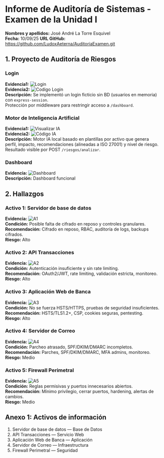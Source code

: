 # Informe de Auditoría de Sistemas - Examen de la Unidad I

**Nombres y apellidos:**  José André La Torre Esquivel  
**Fecha:**  10/09/25
**URL GitHub:** https://github.com/LudoxAeterna/AuditoriaExamen.git

## 1. Proyecto de Auditoría de Riesgos

### Login
**Evidencia1:** ![Login](./imgs/Login.PNG)  
**Evidencia2:** ![Codigo Login](./imgs/1Login.PNG)  
**Descripción:** Se implementó un login ficticio sin BD (usuarios en memoria) con `express-session`.  
Protección por middleware para restringir acceso a `/dashboard`.

### Motor de Inteligencia Artificial
**Evidencia1:** ![Visualizar IA](./imgs/IA.PNG)  
**Evidencia2:** ![Código IA](./imgs/IA2.PNG)  
**Descripción:** Motor IA local basado en plantillas por activo que genera perfil, impacto, recomendaciones 
(alineadas a ISO 27001) y nivel de riesgo. Resultado visible por POST `/riesgos/analizar`.

### Dashboard
**Evidencia:** ![Dashboard](./imgs/Dash.PNG)  
**Descripción:** Dashboard funcional

## 2. Hallazgos

### Activo 1: Servidor de base de datos
**Evidencia:** ![A1](./imgs/Act1.PNG)  
**Condición:** Posible falta de cifrado en reposo y controles granulares.  
**Recomendación:** Cifrado en reposo, RBAC, auditoría de logs, backups cifrados.  
**Riesgo:** Alto

### Activo 2: API Transacciones
**Evidencia:** ![A2](./imgs/Act2.PNG)  
**Condición:** Autenticación insuficiente y sin rate limiting.  
**Recomendación:** OAuth2/JWT, rate limiting, validación estricta, monitoreo.  
**Riesgo:** Alto

### Activo 3: Aplicación Web de Banca
**Evidencia:** ![A3](./imgs/Act3.PNG)  
**Condición:** No se fuerza HSTS/HTTPS, pruebas de seguridad insuficientes.  
**Recomendación:** HSTS/TLS1.2+, CSP, cookies seguras, pentesting.  
**Riesgo:** Alto

### Activo 4: Servidor de Correo
**Evidencia:** ![A4](./imgs/Act4.PNG)  
**Condición:** Parcheo atrasado, SPF/DKIM/DMARC incompletos.  
**Recomendación:** Parches, SPF/DKIM/DMARC, MFA admins, monitoreo.  
**Riesgo:** Medio

### Activo 5: Firewall Perimetral
**Evidencia:** ![A5](./imgs/Act5.PNG)  
**Condición:** Reglas permisivas y puertos innecesarios abiertos.  
**Recomendación:** Mínimo privilegio, cerrar puertos, hardening, alertas de cambios.  
**Riesgo:** Medio

## Anexo 1: Activos de información

1. Servidor de base de datos — Base de Datos  
2. API Transacciones — Servicio Web  
3. Aplicación Web de Banca — Aplicación  
4. Servidor de Correo — Infraestructura  
5. Firewall Perimetral — Seguridad